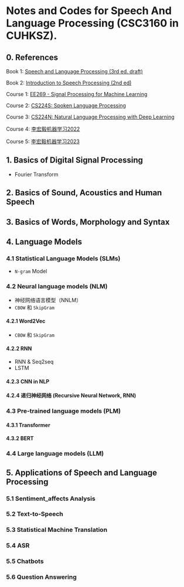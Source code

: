 # Notes and Codes for Speech And Language Processing (CSC3160 in CUHKSZ). 

## 0. References

Book 1: [Speech and Language Processing (3rd ed. draft)](https://web.stanford.edu/~jurafsky/slp3/)   <p>
Book 2: [Introduction to Speech Processing (2nd ed)](https://speechprocessingbook.aalto.fi/index.html) <p>
Course 1: [EE269 - Signal Processing for Machine Learning](https://web.stanford.edu/class/ee269/slides.html) <p>
Course 2: [CS224S: Spoken Language Processing](https://web.stanford.edu/class/cs224s/) <p>
Course 3: [CS224N: Natural Language Processing with Deep Learning](https://web.stanford.edu/class/cs224n/) <p>
Course 4: [李宏毅机器学习2022](https://speech.ee.ntu.edu.tw/~hylee/ml/2022-spring.php)   <p>
Course 5: [李宏毅机器学习2023](https://speech.ee.ntu.edu.tw/~hylee/ml/2023-spring.php)  <p>

## 1. Basics of Digital Signal Processing
- Fourier Transform
## 2. Basics of Sound, Acoustics and Human Speech
## 3. Basics of Words, Morphology and Syntax
## 4. Language Models
### 4.1 Statistical Language Models (SLMs)
- `N-gram` Model
### 4.2 Neural language models (NLM)
- 神经网络语言模型（NNLM）
- `CBOW` 和 `SkipGram`
#### 4.2.1 Word2Vec
- `CBOW` 和 `SkipGram`

#### 4.2.2 RNN
- RNN & Seq2seq
- LSTM
#### 4.2.3 CNN in NLP
#### 4.2.4 递归神经网络 (Recursive Neural Network, RNN)
### 4.3 Pre-trained language models (PLM)
#### 4.3.1 Transformer
#### 4.3.2 BERT
### 4.4 Large language models (LLM)
## 5. Applications of Speech and Language Processing
### 5.1 Sentiment_affects Analysis
### 5.2 Text-to-Speech
### 5.3 Statistical Machine Translation
### 5.4 ASR
### 5.5 Chatbots
### 5.6 Question Answering

